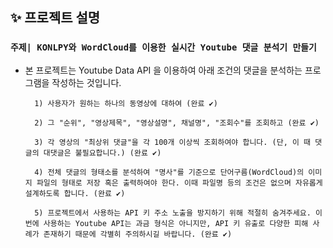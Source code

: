 ## ✨ 프로젝트 설명

### `주제| KONLPY와 WordCloud를 이용한 실시간 Youtube 댓글 분석기 만들기`

- 본 프로젝트는 Youtube Data API 을 이용하여 아래 조건의 댓글을 분석하는 프로그램을 작성하는 것입니다.
        
        1) 사용자가 원하는 하나의 동영상에 대하여 (완료 ✔) 
        
        2) 그 "순위", "영상제목", "영상설명", 채널명", "조회수"를 조회하고 (완료 ✔) 
        
        3) 각 영상의 "최상위 댓글"을 각 100개 이상씩 조회하여야 합니다. (단, 이 때 댓글의 대댓글은 불필요합니다.) (완료 ✔) 
        
        4) 전체 댓글의 형태소를 분석하여 "명사"를 기준으로 단어구름(WordCloud)의 이미지 파일의 형태로 저장 혹은 출력하여야 한다. 이때 파일명 등의 조건은 없으며 자유롭게 설계하도록 합니다. (완료 ✔) 
        
        5) 프로젝트에서 사용하는 API 키 주소 노출을 방지하기 위해 적절히 숨겨주세요. 이번에 사용하는 Youtube API는 과금 형식은 아니지만, API 키 유출로 다양한 피해 사례가 존재하기 때문에 각별히 주의하시길 바랍니다. (완료 ✔) 
        